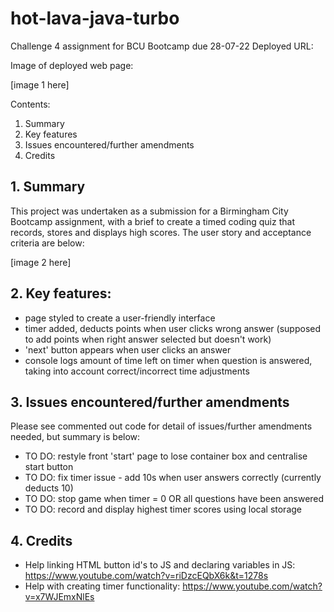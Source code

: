 # hot-lava-java-turbo
Challenge 4 assignment for BCU Bootcamp due 28-07-22
Deployed URL: 

Image of deployed web page:

[image 1 here]

Contents:

1. Summary
2. Key features
3. Issues encountered/further amendments
4. Credits

## 1. Summary

This project was undertaken as a submission for a Birmingham City Bootcamp assignment, with a brief to create a timed coding quiz that records, stores and displays high scores.  The user story and acceptance criteria are below:

[image 2 here]

## 2. Key features:

- page styled to create a user-friendly interface
- timer added, deducts points when user clicks wrong answer (supposed to add points when right answer selected but doesn't work)
- 'next' button appears when user clicks an answer
- console logs amount of time left on timer when question is answered, taking into account correct/incorrect time adjustments


## 3. Issues encountered/further amendments

Please see commented out code for detail of issues/further amendments needed, but summary is below:

- TO DO: restyle front 'start' page to lose container box and centralise start button
- TO DO: fix timer issue - add 10s when user answers correctly (currently deducts 10)
- TO DO: stop game when timer = 0 OR all questions have been answered
- TO DO: record and display highest timer scores using local storage

## 4. Credits
- Help linking HTML button id's to JS and declaring variables in JS: https://www.youtube.com/watch?v=riDzcEQbX6k&t=1278s 
- Help with creating timer functionality: https://www.youtube.com/watch?v=x7WJEmxNlEs